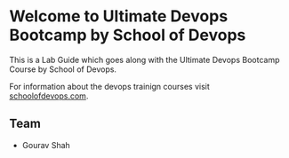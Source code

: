 # Welcome to Ultimate Devops  Bootcamp by School of Devops

This is a Lab Guide which goes along with the Ultimate Devops Bootcamp  Course by School of Devops. 

For information about the devops trainign courses visit [schoolofdevops.com](http://schoolofdeovps.com).


## Team

- Gourav Shah

